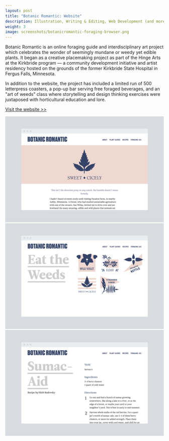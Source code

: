 ```yaml
---
layout: post
title: "Botanic Romantic: Website"
description: Illustration, Writing & Editing, Web Development (and more)
weight: 3
image: screenshots/botanicromantic-foraging-browser.png
---
```

Botanic Romantic is an online foraging guide and interdisciplinary art project which celebrates the wonder of seemingly mundane or weedy yet edible plants. It began as a creative placemaking project as part of the Hinge Arts at the Kirkbride program — a community development initiative and artist residency hosted on the grounds of the former Kirkbride State Hospital in Fergus Falls, Minnesota. 

In addition to the website, the project has included a limited run of 500 letterpress coasters, a pop-up bar serving free foraged beverages, and an "art of weeds" class where storytelling and design thinking exercises were juxtaposed with horticultural education and lore. 

[Visit the website >>](http://www.botanicromantic.com)

![Screenshot of Sweet Cicely Guide](/assets/img/screenshots/botanicromantic-sweet-cicely-browser.png)
![Screenshot of Plant Index](/assets/img/screenshots/botanicromantic-plant-index-browser.png)
![Screenshot of Sumac Recipe](/assets/img/screenshots/botanicromantic-sumac-recipe-browser.png)

